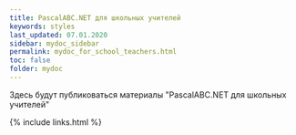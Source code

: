 ```yaml
---
title: PascalABC.NET для школьных учителей
keywords: styles
last_updated: 07.01.2020
sidebar: mydoc_sidebar
permalink: mydoc_for_school_teachers.html
toc: false
folder: mydoc
---
```


Здесь будут публиковаться материалы "PascalABC.NET для школьных учителей"



{% include links.html %}
